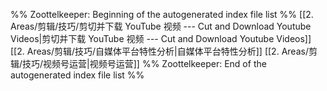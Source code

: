 %% Zoottelkeeper: Beginning of the autogenerated index file list  %%
 [[2. Areas/剪辑/技巧/剪切并下载 YouTube 视频 --- Cut and Download Youtube Videos|剪切并下载 YouTube 视频 --- Cut and Download Youtube Videos]]
 [[2. Areas/剪辑/技巧/自媒体平台特性分析|自媒体平台特性分析]]
 [[2. Areas/剪辑/技巧/视频号运营|视频号运营]]
%% Zoottelkeeper: End of the autogenerated index file list  %%
